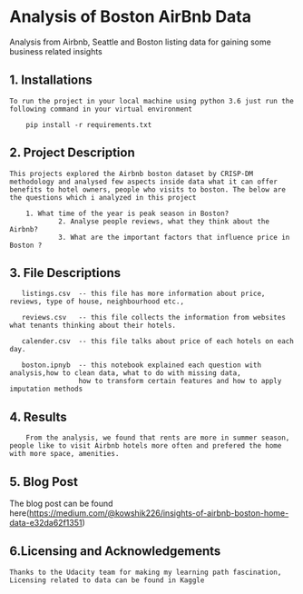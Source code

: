 
# Analysis of Boston AirBnb Data

Analysis from Airbnb, Seattle and Boston listing data for gaining some business related insights


## 1. Installations

	To run the project in your local machine using python 3.6 just run the following command in your virtual environment

		pip install -r requirements.txt

## 2. Project Description

	This projects explored the Airbnb boston dataset by CRISP-DM methodology and analysed few aspects inside data what it can offer benefits to hotel owners, people who visits to boston. The below are the questions which i analyzed in this project

		1. What time of the year is peak season in Boston?
                2. Analyse people reviews, what they think about the Airbnb?
                3. What are the important factors that influence price in Boston ?

## 3. File Descriptions

       listings.csv  -- this file has more information about price, reviews, type of house, neighbourhood etc.,
       
       reviews.csv   -- this file collects the information from websites what tenants thinking about their hotels.
       
       calender.csv  -- this file talks about price of each hotels on each day.	
	
       boston.ipnyb  -- this notebook explained each question with analysis,how to clean data, what to do with missing data,
	                 how to transform certain features and how to apply imputation methods


## 4. Results
        From the analysis, we found that rents are more in summer season, people like to visit Airbnb hotels more often and prefered the home with more space, amenities.

## 5. Blog Post

   The blog post can be found here(https://medium.com/@kowshik226/insights-of-airbnb-boston-home-data-e32da62f1351)

## 6.Licensing and Acknowledgements
	
	Thanks to the Udacity team for making my learning path fascination, Licensing related to data can be found in Kaggle
